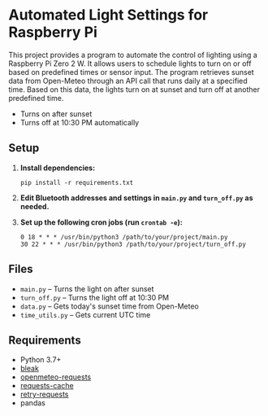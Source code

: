 # Automated Light Settings for Raspberry Pi

This project provides a program to automate the control of lighting using a Raspberry Pi Zero 2 W. It allows users to schedule lights to turn on or off based on predefined times or sensor input. The program retrieves sunset data from Open-Meteo through an API call that runs daily at a specified time. Based on this data, the lights turn on at sunset and turn off at another predefined time.

- Turns on after sunset
- Turns off at 10:30 PM automatically

## Setup

1. **Install dependencies:**
   ```
   pip install -r requirements.txt
   ```

2. **Edit Bluetooth addresses and settings in `main.py` and `turn_off.py` as needed.**

3. **Set up the following cron jobs (run `crontab -e`):**
   ```
   0 18 * * * /usr/bin/python3 /path/to/your/project/main.py
   30 22 * * * /usr/bin/python3 /path/to/your/project/turn_off.py
   ```

## Files

- `main.py` – Turns the light on after sunset
- `turn_off.py` – Turns the light off at 10:30 PM
- `data.py` – Gets today's sunset time from Open-Meteo
- `time_utils.py` – Gets current UTC time

## Requirements

- Python 3.7+
- [bleak](https://pypi.org/project/bleak/)
- [openmeteo-requests](https://pypi.org/project/openmeteo-requests/)
- [requests-cache](https://pypi.org/project/requests-cache/)
- [retry-requests](https://pypi.org/project/retry-requests/)
- pandas

